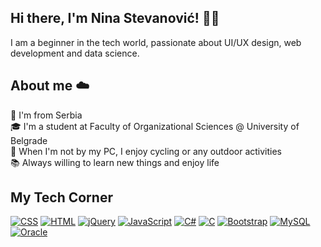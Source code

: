 ## Hi there, I'm Nina Stevanović! 👋🌺
I am a beginner in the tech world, passionate about UI/UX design, web development and data science.
## About me ☁️
📍  I'm from Serbia\
🎓 I'm a student at Faculty of Organizational Sciences @ University of Belgrade\
🚴 When I'm not by my PC, I enjoy cycling or any outdoor activities\
📚 Always willing to learn new things and enjoy life
## My Tech Corner
[![CSS](https://img.shields.io/badge/CSS-1572B6?logo=css3&logoColor=fff)](#)
[![HTML](https://img.shields.io/badge/HTML-%23E34F26.svg?logo=html5&logoColor=white)](#)
[![jQuery](https://img.shields.io/badge/jQuery-0769AD?logo=jquery&logoColor=fff)](#)
[![JavaScript](https://img.shields.io/badge/JavaScript-F7DF1E?logo=javascript&logoColor=000)](#)
[![C#](https://custom-icon-badges.demolab.com/badge/C%23-%23239120.svg?logo=cshrp&logoColor=white)](#)
[![C](https://img.shields.io/badge/C-00599C?logo=c&logoColor=white)](#)
[![Bootstrap](https://img.shields.io/badge/Bootstrap-7952B3?logo=bootstrap&logoColor=fff)](#)
[![MySQL](https://img.shields.io/badge/MySQL-4479A1?logo=mysql&logoColor=fff)](#)
[![Oracle](https://img.shields.io/badge/Oracle-F80000?logo=oracle&logoColor=fff)](#)
